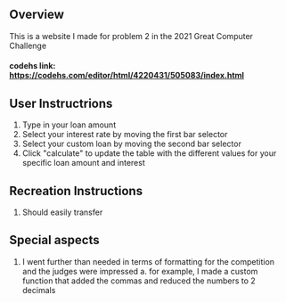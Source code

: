 ## Overview
This is a website I made for problem 2 in the 2021 Great Computer Challenge

#### codehs link: https://codehs.com/editor/html/4220431/505083/index.html

## User Instructrions
1. Type in your loan amount
2. Select your interest rate by moving the first bar selector
3. Select your custom loan by moving the second bar selector
4. Click "calculate" to update the table with the different values for your specific loan amount and interest

## Recreation Instructions
1. Should easily transfer

## Special aspects
1. I went further than needed in terms of formatting for the competition and the judges were impressed
  a. for example, I made a custom function that added the commas and reduced the numbers to 2 decimals
